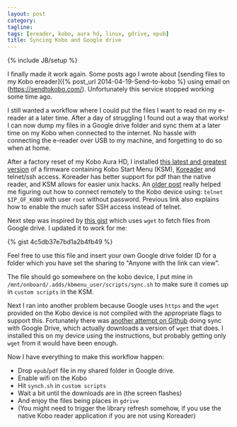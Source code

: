 ```yaml
---
layout: post
category:
tagline:
tags: [ereader, kobo, aura hd, linux, gdrive, epub]
title: Syncing Kobo and Google drive
---
```

{% include JB/setup %}

I finally made it work again. Some posts ago I wrote about [sending files to my Kobo ereader]({% post_url 2014-04-19-Send-to-kobo %} using email on (https://sendtokobo.com/). Unfortunately this service stopped working some time ago.

I still wanted a workflow where I could put the files I want to read on my e-reader at a later time. After a day of struggling I found out a way that works! I can now dump my files in a Google drive folder and sync them at a later time on my Kobo when connected to the internet. No hassle with connecting the e-reader over USB to my machine, and forgetting to do so when at home.

After a factory reset of my Kobo Aura HD, I installed [this latest and greatest version](https://www.preining.info/blog/2016/01/kobo-firmware-3-19-5761-mega-update-ksm-nickel-patch-ssh-fonts/) of a firmware containing Kobo Start Menu (KSM), [Koreader](https://github.com/koreader/koreader) and telnet/ssh access. Koreader has better support for pdf than the native reader, and KSM allows for easier unix hacks.
An [older post](https://www.preining.info/blog/2015/08/kobo-glohd-firmware-3-17-0-mega-update-ksm-nickel-patch-ssh-fonts/) really helped me figuring out how to connect remotely to the Kobo device using: `telnet $IP_OF_KOBO` with user `root` without password. Previous link also explains how to enable the much safer SSH access instead of telnet.

Next step was inspired by [this gist](https://gist.github.com/wernerb/7864141#file-sync-sh) which uses `wget` to fetch files from Google drive. I updated it to work for me:

{% gist 4c5db37e7bd1a2b4fb49 %}

Feel free to use this file and insert your own Google drive folder ID for a folder which you have set the sharing to "Anyone with the link can view".

The file should go somewhere on the kobo device, I put mine in `/mnt/onboard/.adds/kbmenu_user/scripts/sync.sh` to make sure it comes up in `custom scripts` in the KSM.

Next I ran into another problem because Google uses `https` and the `wget` provided on the Kobo device is not compiled with the appropriate flags to support this.
Fortunately there was [another attempt on Github](https://github.com/spMatti/kobo-wget-sync) doing sync with Google Drive, which actually downloads a version of `wget` that does.
I installed this on my device using the instructions, but probably getting only `wget` from it would have been enough.

Now I have everything to make this workflow happen:

- Drop `epub`/`pdf` file in my shared folder in Google drive.
- Enable wifi on the Kobo
- Hit `synch.sh` in `custom scripts`
- Wait a bit until the downloads are in (the screen flashes)
- And enjoy the files being places in `gdrive`
- (You might need to trigger the library refresh somehow, if you use the native Kobo reader application if you are not using Koreader)
